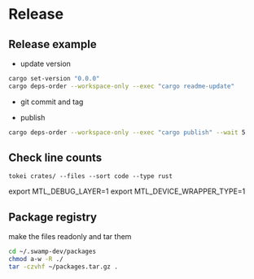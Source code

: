 # Release

## Release example

- update version

```bash
cargo set-version "0.0.0"
cargo deps-order --workspace-only --exec "cargo readme-update"
```

- git commit and tag

- publish

```bash
cargo deps-order --workspace-only --exec "cargo publish" --wait 5
```

## Check line counts

```console
tokei crates/ --files --sort code --type rust
```

export MTL_DEBUG_LAYER=1
export MTL_DEVICE_WRAPPER_TYPE=1

## Package registry

make the files readonly and tar them

```sh
cd ~/.swamp-dev/packages
chmod a-w -R ./
tar -czvhf ~/packages.tar.gz .
```
